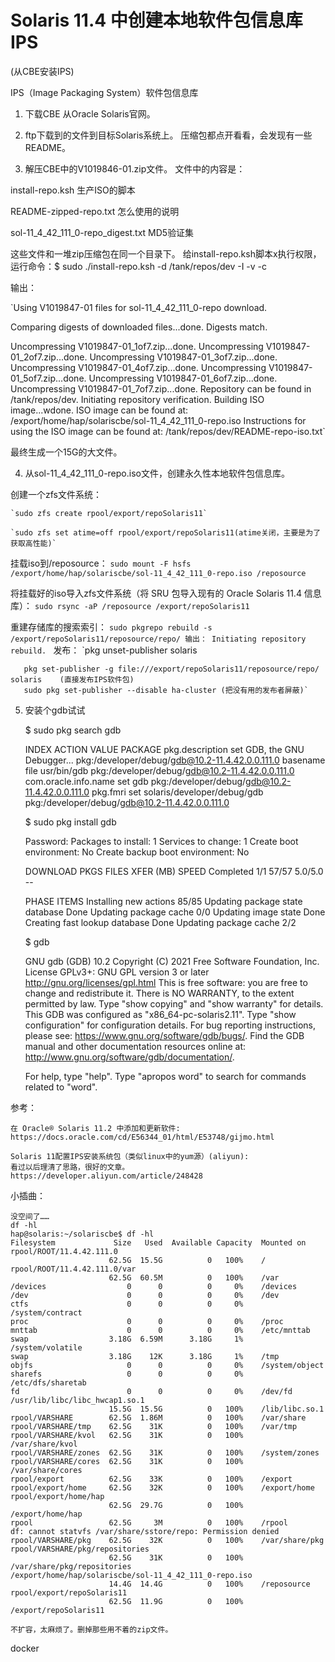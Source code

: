 # Solaris 11.4 中创建本地软件包信息库IPS
(从CBE安装IPS)



IPS（Image Packaging System）软件包信息库

1. 下载CBE
  从Oracle Solaris官网。

2. ftp下载到的文件到目标Solaris系统上。
  压缩包都点开看看，会发现有一些README。

3. 解压CBE中的V1019846-01.zip文件。
  文件中的内容是：

  install-repo.ksh                                      生产ISO的脚本

  README-zipped-repo.txt                      怎么使用的说明

  sol-11_4_42_111_0-repo_digest.txt     MD5验证集

  

  这些文件和一堆zip压缩包在同一个目录下。
  给install-repo.ksh脚本x执行权限，运行命令：$ sudo ./install-repo.ksh -d /tank/repos/dev -I -v -c 

  输出：

  `Using V1019847-01 files for sol-11_4_42_111_0-repo download.

  Comparing digests of downloaded files...done. Digests match.

  Uncompressing V1019847-01_1of7.zip...done.
  Uncompressing V1019847-01_2of7.zip...done.
  Uncompressing V1019847-01_3of7.zip...done.
  Uncompressing V1019847-01_4of7.zip...done.
  Uncompressing V1019847-01_5of7.zip...done.
  Uncompressing V1019847-01_6of7.zip...done.
  Uncompressing V1019847-01_7of7.zip...done.
  Repository can be found in /tank/repos/dev.
  Initiating repository verification.
  Building ISO image...wdone.
  ISO image can be found at:
  /export/home/hap/solariscbe/sol-11_4_42_111_0-repo.iso
  Instructions for using the ISO image can be found at:
  /tank/repos/dev/README-repo-iso.txt`


  最终生成一个15G的大文件。

4. 从sol-11_4_42_111_0-repo.iso文件，创建永久性本地软件包信息库。

  创建一个zfs文件系统：

  	`sudo zfs create rpool/export/repoSolaris11`
  	
  	`sudo zfs set atime=off rpool/export/repoSolaris11(atime关闭，主要是为了获取高性能)`

  挂载iso到/reposource：
  	`sudo mount -F hsfs /export/home/hap/solariscbe/sol-11_4_42_111_0-repo.iso /reposource`

  将挂载好的iso导入zfs文件系统（将 SRU 包导入现有的 Oracle Solaris 11.4 信息库）：
  	`sudo rsync -aP /reposource /export/repoSolaris11`

  重建存储库的搜索索引：
  	`sudo pkgrepo rebuild -s /export/repoSolaris11/reposource/repo/
  	输出：
  	Initiating repository rebuild.
  	`
  发布：
       `pkg unset-publisher solaris

       pkg set-publisher -g file:///export/repoSolaris11/reposource/repo/ solaris    (直接发布IPS软件包)
       sudo pkg set-publisher --disable ha-cluster (把没有用的发布者屏蔽)`

5. 安装个gdb试试

    $ sudo pkg search gdb

    INDEX                ACTION VALUE                          PACKAGE
    pkg.description      set    GDB, the GNU Debugger...       pkg:/developer/debug/gdb@10.2-11.4.42.0.0.111.0
    basename             file   usr/bin/gdb                    pkg:/developer/debug/gdb@10.2-11.4.42.0.0.111.0
    com.oracle.info.name set    gdb                            pkg:/developer/debug/gdb@10.2-11.4.42.0.0.111.0
    pkg.fmri             set    solaris/developer/debug/gdb    pkg:/developer/debug/gdb@10.2-11.4.42.0.0.111.0


    $ sudo pkg install gdb
    
    Password: 
               Packages to install:  1
                Services to change:  1
           Create boot environment: No
    Create backup boot environment: No
    
    DOWNLOAD                                PKGS         FILES    XFER (MB)   SPEED
    Completed                                1/1         57/57      5.0/5.0      --
    
    PHASE                                          ITEMS
    Installing new actions                         85/85
    Updating package state database                 Done 
    Updating package cache                           0/0 
    Updating image state                            Done 
    Creating fast lookup database                   Done 
    Updating package cache                           2/2 
    
    $ gdb
    
    GNU gdb (GDB) 10.2
    Copyright (C) 2021 Free Software Foundation, Inc.
    License GPLv3+: GNU GPL version 3 or later <http://gnu.org/licenses/gpl.html>
    This is free software: you are free to change and redistribute it.
    There is NO WARRANTY, to the extent permitted by law.
    Type "show copying" and "show warranty" for details.
    This GDB was configured as "x86_64-pc-solaris2.11".
    Type "show configuration" for configuration details.
    For bug reporting instructions, please see:
    <https://www.gnu.org/software/gdb/bugs/>.
    Find the GDB manual and other documentation resources online at:
        <http://www.gnu.org/software/gdb/documentation/>.
    
    For help, type "help".
    Type "apropos word" to search for commands related to "word".


参考：
	
	在 Oracle® Solaris 11.2 中添加和更新软件:
	https://docs.oracle.com/cd/E56344_01/html/E53748/gijmo.html
	
	Solaris 11配置IPS安装系统包（类似linux中的yum源）(aliyun):
	看过以后理清了思路，很好的文章。
	https://developer.aliyun.com/article/248428


小插曲：

    没空间了……
    df -hl
    hap@solaris:~/solariscbe$ df -hl
    Filesystem             Size   Used  Available Capacity  Mounted on
    rpool/ROOT/11.4.42.111.0
                          62.5G  15.5G          0   100%    /
    rpool/ROOT/11.4.42.111.0/var
                          62.5G  60.5M          0   100%    /var
    /devices                  0      0          0     0%    /devices
    /dev                      0      0          0     0%    /dev
    ctfs                      0      0          0     0%    /system/contract
    proc                      0      0          0     0%    /proc
    mnttab                    0      0          0     0%    /etc/mnttab
    swap                  3.18G  6.59M      3.18G     1%    /system/volatile
    swap                  3.18G    12K      3.18G     1%    /tmp
    objfs                     0      0          0     0%    /system/object
    sharefs                   0      0          0     0%    /etc/dfs/sharetab
    fd                        0      0          0     0%    /dev/fd
    /usr/lib/libc/libc_hwcap1.so.1
                          15.5G  15.5G          0   100%    /lib/libc.so.1
    rpool/VARSHARE        62.5G  1.86M          0   100%    /var/share
    rpool/VARSHARE/tmp    62.5G    31K          0   100%    /var/tmp
    rpool/VARSHARE/kvol   62.5G    31K          0   100%    /var/share/kvol
    rpool/VARSHARE/zones  62.5G    31K          0   100%    /system/zones
    rpool/VARSHARE/cores  62.5G    31K          0   100%    /var/share/cores
    rpool/export          62.5G    33K          0   100%    /export
    rpool/export/home     62.5G    32K          0   100%    /export/home
    rpool/export/home/hap
                          62.5G  29.7G          0   100%    /export/home/hap
    rpool                 62.5G     3M          0   100%    /rpool
    df: cannot statvfs /var/share/sstore/repo: Permission denied
    rpool/VARSHARE/pkg    62.5G    32K          0   100%    /var/share/pkg
    rpool/VARSHARE/pkg/repositories
                          62.5G    31K          0   100%    /var/share/pkg/repositories
    /export/home/hap/solariscbe/sol-11_4_42_111_0-repo.iso
                          14.4G  14.4G          0   100%    /reposource
    rpool/export/repoSolaris11
                          62.5G  11.9G          0   100%    /export/repoSolaris11
    
    不扩容，太麻烦了。删掉那些用不着的zip文件。








docker





